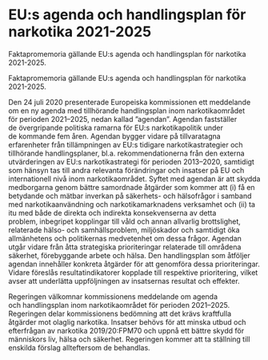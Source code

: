 # EU:s agenda och handlingsplan för narkotika 2021-2025

Faktapromemoria gällande EU:s agenda och handlingsplan för
narkotika 2021-2025.

Faktapromemoria gällande EU:s agenda och handlingsplan för
narkotika 2021-2025.

Den 24 juli 2020 presenterade Europeiska kommissionen ett meddelande om en ny agenda med tillhörande handlingsplan inom narkotikaområdet för perioden 2021–2025, nedan kallad ”agendan”. Agendan fastställer de övergripande politiska ramarna för EU:s narkotikapolitik under de kommande fem åren. Agendan bygger vidare på tillvaratagna erfarenheter från tillämpningen av EU:s tidigare narkotikastrategier och tillhörande handlingsplaner, bl.a. rekommendationerna från den externa utvärderingen av EU:s narkotikastrategi för perioden 2013–2020, samtidigt som hänsyn tas till andra relevanta förändringar och insatser på EU och internationell nivå inom narkotikaområdet. Syftet med agendan är att skydda medborgarna genom bättre samordnade åtgärder som kommer att (i) få en betydande och mätbar inverkan på säkerhets- och hälsofrågor i samband med narkotikaanvändning och narkotikamarknadens verksamhet och (ii) ta itu med både de direkta och indirekta konsekvenserna av detta problem, inbegripet kopplingar till våld och annan allvarlig brottslighet, relaterade hälso- och samhällsproblem, miljöskador och samtidigt öka allmänhetens och politikernas medvetenhet om dessa frågor. Agendan utgår vidare från åtta strategiska prioriteringar relaterade till områdena säkerhet, förebyggande arbete och hälsa. Den handlingsplan som åtföljer agendan innehåller konkreta åtgärder för att genomföra dessa prioriteringar. Vidare föreslås resultatindikatorer kopplade till respektive prioritering, vilket avser att underlätta uppföljningen av insatsernas resultat och effekter.

Regeringen välkomnar kommissionens meddelande om agenda och handlingsplan inom narkotikaområdet för perioden 2021–2025. Regeringen delar kommissionens bedömning att det krävs kraftfulla åtgärder mot olaglig narkotika. Insatser behövs för att minska utbud och efterfrågan av narkotika 2019/20:FPM70 och uppnå ett bättre skydd för människors liv, hälsa och säkerhet. Regeringen kommer att ta ställning till enskilda förslag allteftersom de behandlas.
